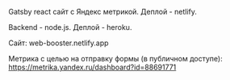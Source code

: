  Gatsby react сайт с Яндекс метрикой. Деплой - netlify.
 
 Backend - node.js. Деплой  - heroku.
 
 Сайт: web-booster.netlify.app
 
 Метрика с целью на отправку формы (в публичном доступе): https://metrika.yandex.ru/dashboard?id=88691771
